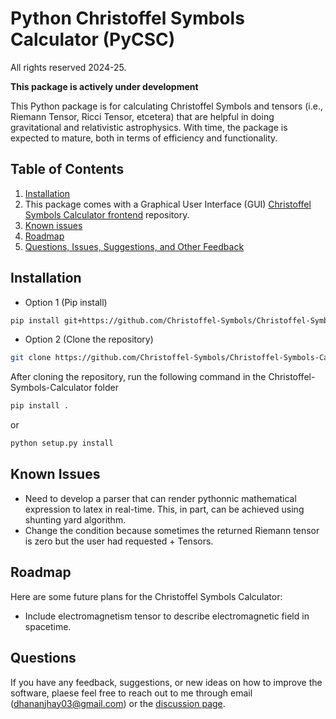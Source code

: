 # Python Christoffel Symbols Calculator (PyCSC)

All rights reserved 2024-25.

**This package is actively under development**

This Python package is for calculating Christoffel Symbols and tensors (i.e., Riemann Tensor, Ricci Tensor, etcetera) that are helpful in doing gravitational and relativistic astrophysics. With time, the package is expected to mature, both in terms of efficiency and functionality.

## Table of Contents

1. [Installation](#installtion)
2. This package comes with a Graphical User Interface (GUI) [Christoffel Symbols Calculator frontend](https://github.com/Christoffel-Symbols/Christoffel-Symbols-Calculator-frontend) repository.
3. [Known issues](#known-issues)
4. [Roadmap](#roadmap)
5. [Questions, Issues, Suggestions, and Other Feedback](#questions-issues)

## Installation

- Option 1 (Pip install)

```bash
pip install git+https://github.com/Christoffel-Symbols/Christoffel-Symbols-Calculator.git
```

- Option 2 (Clone the repository)

```bash
git clone https://github.com/Christoffel-Symbols/Christoffel-Symbols-Calculator.git
```

After cloning the repository, run the following command in the Christoffel-Symbols-Calculator folder

```bash
pip install .
```

or

```bash
python setup.py install
```

## Known Issues

- Need to develop a parser that can render pythonnic mathematical expression to latex in real-time. This, in part, can be achieved using shunting yard algorithm.
- Change the condition because sometimes the returned Riemann tensor is zero but the user had requested + Tensors.

## Roadmap

Here are some future plans for the Christoffel Symbols Calculator:

- Include electromagnetism tensor to describe electromagnetic field in spacetime.

## Questions

If you have any feedback, suggestions, or new ideas on how to improve the software, plaese feel free to reach out to me through email ([dhananjhay03@gmail.com](mailto:dhananjhay03@gmail.com)) or the [discussion page](https://github.com/Christoffel-Symbols/Christoffel-Symbols-Calculator/discussions).
